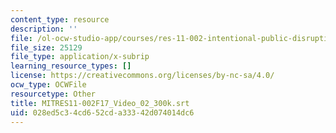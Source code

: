 ```yaml
---
content_type: resource
description: ''
file: /ol-ocw-studio-app/courses/res-11-002-intentional-public-disruptions-art-responsibility-and-pedagogy-fall-2017/028ed5c34cd652cda33342d074014dc6_MITRES11-002F17_Video_02_300k.vtt
file_size: 25129
file_type: application/x-subrip
learning_resource_types: []
license: https://creativecommons.org/licenses/by-nc-sa/4.0/
ocw_type: OCWFile
resourcetype: Other
title: MITRES11-002F17_Video_02_300k.srt
uid: 028ed5c3-4cd6-52cd-a333-42d074014dc6
---
```

